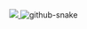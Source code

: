 <a href="https://visitcount.itsvg.in">
  <img src="https://visitcount.itsvg.in/api?id=RIPPER144&label=Profile%20Views&color=7&icon=2&pretty=true" />
</a>
<picture>
  <source media="(prefers-color-scheme: dark)" srcset="github-snake-dark.svg" />
  <source media="(prefers-color-scheme: light)" srcset="github-snake.svg" />
  <img alt="github-snake" src="github-snake.svg" />
</picture>
